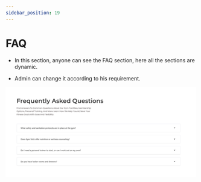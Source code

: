 ```yaml
---
sidebar_position: 19
---
```


# FAQ

- In this section, anyone can see the FAQ section, here all the sections are dynamic.

- Admin can change it according to his requirement.

![faq](./img/ff1.png)